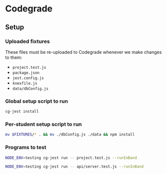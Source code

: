 # Codegrade

## Setup

### Uploaded fixtures

These files must be re-uploaded to Codegrade whenever we make changes to them:

- `project.test.js`
- `package.json`
- `jest.config.js`
- `knexfile.js`
- `data/dbConfig.js`

### Global setup script to run

```bash
cg-jest install
```

### Per-student setup script to run

```bash
mv $FIXTURES/* . && mv ./dbConfig.js ./data && npm install
```

### Programs to test

```bash
NODE_ENV=testing cg-jest run -- project.test.js --runInBand
```

```bash
NODE_ENV=testing cg-jest run -- api/server.test.js --runInBand
```
